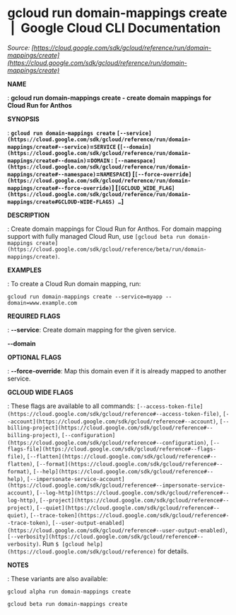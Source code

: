 # gcloud run domain-mappings create  |  Google Cloud CLI Documentation

*Source: [https://cloud.google.com/sdk/gcloud/reference/run/domain-mappings/create](https://cloud.google.com/sdk/gcloud/reference/run/domain-mappings/create)*

**NAME**

: **gcloud run domain-mappings create - create domain mappings for Cloud Run for Anthos**

**SYNOPSIS**

: **`gcloud run domain-mappings create` `[--service](https://cloud.google.com/sdk/gcloud/reference/run/domain-mappings/create#--service)`=`SERVICE` (`[--domain](https://cloud.google.com/sdk/gcloud/reference/run/domain-mappings/create#--domain)`=`DOMAIN` : `[--namespace](https://cloud.google.com/sdk/gcloud/reference/run/domain-mappings/create#--namespace)`=`NAMESPACE`) [`[--force-override](https://cloud.google.com/sdk/gcloud/reference/run/domain-mappings/create#--force-override)`] [`[GCLOUD_WIDE_FLAG](https://cloud.google.com/sdk/gcloud/reference/run/domain-mappings/create#GCLOUD-WIDE-FLAGS) …`]**

**DESCRIPTION**

: Create domain mappings for Cloud Run for Anthos.
For domain mapping support with fully managed Cloud Run, use `[gcloud beta run
domain-mappings create](https://cloud.google.com/sdk/gcloud/reference/beta/run/domain-mappings/create)`.

**EXAMPLES**

: To create a Cloud Run domain mapping, run:

```
gcloud run domain-mappings create --service=myapp --domain=www.example.com
```

**REQUIRED FLAGS**

: **--service**:
Create domain mapping for the given service.

**--domain**

**OPTIONAL FLAGS**

: **--force-override**:
Map this domain even if it is already mapped to another service.

**GCLOUD WIDE FLAGS**

: These flags are available to all commands: `[--access-token-file](https://cloud.google.com/sdk/gcloud/reference#--access-token-file)`,
`[--account](https://cloud.google.com/sdk/gcloud/reference#--account)`, `[--billing-project](https://cloud.google.com/sdk/gcloud/reference#--billing-project)`,
`[--configuration](https://cloud.google.com/sdk/gcloud/reference#--configuration)`,
`[--flags-file](https://cloud.google.com/sdk/gcloud/reference#--flags-file)`,
`[--flatten](https://cloud.google.com/sdk/gcloud/reference#--flatten)`, `[--format](https://cloud.google.com/sdk/gcloud/reference#--format)`, `[--help](https://cloud.google.com/sdk/gcloud/reference#--help)`, `[--impersonate-service-account](https://cloud.google.com/sdk/gcloud/reference#--impersonate-service-account)`,
`[--log-http](https://cloud.google.com/sdk/gcloud/reference#--log-http)`,
`[--project](https://cloud.google.com/sdk/gcloud/reference#--project)`, `[--quiet](https://cloud.google.com/sdk/gcloud/reference#--quiet)`, `[--trace-token](https://cloud.google.com/sdk/gcloud/reference#--trace-token)`, `[--user-output-enabled](https://cloud.google.com/sdk/gcloud/reference#--user-output-enabled)`,
`[--verbosity](https://cloud.google.com/sdk/gcloud/reference#--verbosity)`.
Run `$ [gcloud help](https://cloud.google.com/sdk/gcloud/reference)` for details.

**NOTES**

: These variants are also available:

```
gcloud alpha run domain-mappings create
```

```
gcloud beta run domain-mappings create
```